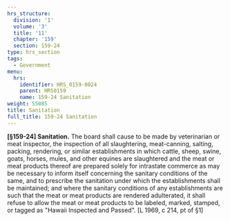 ```yaml
---
hrs_structure:
  division: '1'
  volume: '3'
  title: '11'
  chapter: '159'
  section: 159-24
type: hrs_section
tags:
  - Government
menu:
  hrs:
    identifier: HRS_0159-0024
    parent: HRS0159
    name: 159-24 Sanitation
weight: 55085
title: Sanitation
full_title: 159-24 Sanitation
---
```

**[§159-24] Sanitation.** The board shall cause to be made by veterinarian or meat inspector, the inspection of all slaughtering, meat-canning, salting, packing, rendering, or similar establishments in which cattle, sheep, swine, goats, horses, mules, and other equines are slaughtered and the meat or meat products thereof are prepared solely for intrastate commerce as may be necessary to inform itself concerning the sanitary conditions of the same, and to prescribe the sanitation under which the establishments shall be maintained; and where the sanitary conditions of any establishments are such that the meat or meat products are rendered adulterated, it shall refuse to allow the meat or meat products to be labeled, marked, stamped, or tagged as "Hawaii Inspected and Passed". [L 1969, c 214, pt of §1]
